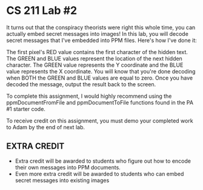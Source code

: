 # CS 211 Lab #2
It turns out that the conspiracy theorists were right this whole time, you can actually embed secret messages into images!  In this lab, you will decode secret messages that I've embedded into PPM files.  Here's how I've done it:

The first pixel's RED value contains the first character of the hidden text.  The GREEN and BLUE values represent the location of the next hidden character.  The GREEN value represents the Y coordinate and the BLUE value represents the X coordinate.  You will know that you're done decoding when BOTH the GREEN and BLUE values are equal to zero.  Once you have decoded the message, output the result back to the screen.  

To complete this assignment, I would highly recommend using the ppmDocumentFromFile and ppmDocumentToFile functions found in the PA #1 starter code. 

To receive credit on this assignment, you must demo your completed work to Adam by the end of next lab.  

## EXTRA CREDIT
* Extra credit will be awarded to students who figure out how to encode their own messages into PPM documents.  
* Even more extra credit will be awarded to students who can embed secret messages into existing images
